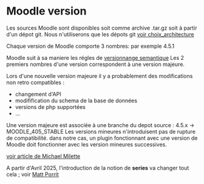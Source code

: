 # Moodle version

Les sources Moodle sont disponibles soit comme archive .tar.gz soit à partir d'un dépot git.
Nous n'utiliserons que les dépots git [voir choix_architecture](choix_architecture.md)

Chaque version de Moodle comporte 3 nombres: par exemple 4.5.1

Moodle suit à sa maniere les régles de [versionnange semantique](versionnage_semantique.md)
Les 2 premiers nombres d'une version correspondent à une version majeure.

Lors d'une nouvelle version majeure il y a probablement des modifications non retro compatibles :
- changement d'API
- modifification du schema de la base de données
- versions de php supportées
- ...

Une version majeure est associée à une branche du depot source : 4.5.x -> MOODLE_405_STABLE
Les versions mineures n'introduisent pas de rupture de compatibilité.
dans notre cas, un plugin fonctionnant avec une version de Moodle doit fonctionner avec les version mineures successives.

[voir article de Michael Milette](https://www.tngconsulting.ca/should-i-upgrade-update-moodle/
)

A partir d'Avril 2025, l'introduction de la notion de **series** va changer tout cela ; voir [Matt Porrit](https://moodle.org/mod/forum/discuss.php?d=457946)